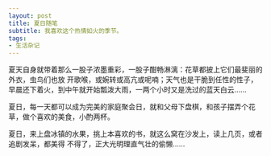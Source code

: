 ```yaml
---
layout: post
title: 夏日随笔 
subtitle: 我喜欢这个热情如火的季节。
tags:
- 生活杂记
---
```


夏天自身就带着那么一股子浓墨重彩，一股子酣畅淋漓：花草都披上它们最斐丽的外衣，虫鸟们也放
开歌喉，或婉转或高亢或呢喃；天气也是干脆到任性的性子，早晨还下着火，到中午就开始瓢泼大雨，一两个小时又是洗过的蓝天白云……

夏日，每一天都可以成为完美的家庭聚会日，就和父母下盘棋，和孩子摆弄个花草，做个喜欢的美食，小酌两杯。

夏日，来上盘冰镇的水果，挑上本喜欢的书，就这么窝在沙发上，读上几页，或者追剧发呆，都美得
不得了，正大光明理直气壮的偷懒……

